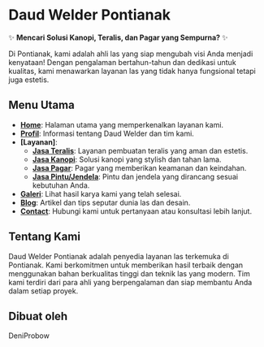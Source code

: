 # Daud Welder Pontianak

✨ **Mencari Solusi Kanopi, Teralis, dan Pagar yang Sempurna?** ✨

Di Pontianak, kami adalah ahli las yang siap mengubah visi Anda menjadi kenyataan! Dengan pengalaman bertahun-tahun dan dedikasi untuk kualitas, kami menawarkan layanan las yang tidak hanya fungsional tetapi juga estetis.

## Menu Utama

- **[Home](/)**: Halaman utama yang memperkenalkan layanan kami.
- **[Profil](/about)**: Informasi tentang Daud Welder dan tim kami.
- **[Layanan]**: 
  - **[Jasa Teralis](/services/las-teralis-pontianak)**: Layanan pembuatan teralis yang aman dan estetis.
  - **[Jasa Kanopi](/services/kanopi-pontianak)**: Solusi kanopi yang stylish dan tahan lama.
  - **[Jasa Pagar](/services/pagar-pontianak)**: Pagar yang memberikan keamanan dan keindahan.
  - **[Jasa Pintu/Jendela](/services/pintu-jendela-pontianak)**: Pintu dan jendela yang dirancang sesuai kebutuhan Anda.
- **[Galeri](/gallery)**: Lihat hasil karya kami yang telah selesai.
- **[Blog](/blog)**: Artikel dan tips seputar dunia las dan desain.
- **[Contact](/contact)**: Hubungi kami untuk pertanyaan atau konsultasi lebih lanjut.

## Tentang Kami

Daud Welder Pontianak adalah penyedia layanan las terkemuka di Pontianak. Kami berkomitmen untuk memberikan hasil terbaik dengan menggunakan bahan berkualitas tinggi dan teknik las yang modern. Tim kami terdiri dari para ahli yang berpengalaman dan siap membantu Anda dalam setiap proyek.

## Dibuat oleh

DeniProbow

